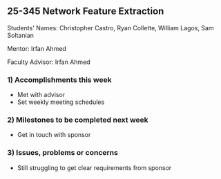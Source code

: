 ## 25-345 Network Feature Extraction
Students' Names: Christopher Castro, Ryan Collette, William Lagos, Sam Soltanian

Mentor: Irfan Ahmed

Faculty Advisor: Irfan Ahmed

### 1) Accomplishments this week
* Met with advisor
* Set weekly meeting schedules
### 2) Milestones to be completed next week
* Get in touch with sponsor
### 3) Issues, problems or concerns 
* Still struggling to get clear requirements from sponsor
